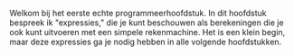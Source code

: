 Welkom bij het eerste echte programmeerhoofdstuk. In dit hoofdstuk
bespreek ik "expressies," die je kunt beschouwen als berekeningen die je
ook kunt uitvoeren met een simpele rekenmachine. Het is een klein begin,
maar deze expressies ga je nodig hebben in alle volgende hoofdstukken.
